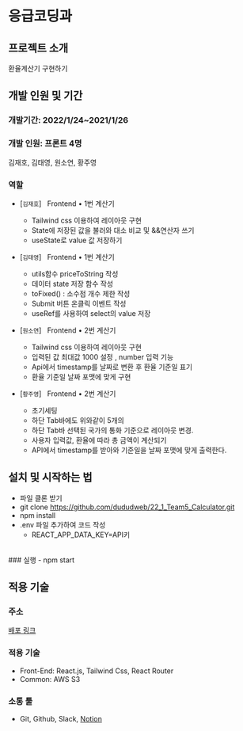 # 응급코딩과

## 프로젝트 소개

환율계산기 구현하기

## 개발 인원 및 기간

### 개발기간: 2022/1/24~2021/1/26

### 개발 인원: 프론트 4명

김재호, 김태영, 원소연, 황주영

### 역할
  
- [`김재호`] &nbsp; Frontend • 1번 계산기
    - Tailwind css 이용하여 레이아웃 구현
    - State에 저장된 값을 불러와 대소 비교 및 &&연산자 쓰기
    - useState로 value 값 저장하기


- [`김태영`] &nbsp; Frontend • 1번 계산기
    - utils함수 priceToString 작성
    - 데이터 state 저장 함수 작성
    - toFixed() : 소수점 개수 제한 작성
    - Submit 버튼 온클릭 이벤트 작성
    - useRef를 사용하여 select의 value 저장


- [`원소연`] &nbsp; Frontend • 2번 계산기
    - Tailwind css 이용하여 레이아웃 구현
    - 입력된 값 최대값 1000 설정 , number 입력 기능
    - Api에서 timestamp를 날짜로 변환 후 환율 기준일 표기
    - 환율 기준일 날짜 포맷에 맞게 구현


- [`황주영`] &nbsp; Frontend • 2번 계산기
    - 초기세팅
    - 하단 Tab바에도 위와같이 5개의 
    - 하단 Tab바 선택된 국가의 통화 기준으로 레이아웃 변경.
    - 사용자 입력값, 환율에 따라 총 금액이 계산되기 
    - API에서 timestamp를 받아와 기준일을 날짜 포맷에 맞게 출력한다.



## 설치 및 시작하는 법
- 파일 클론 받기
- git clone https://github.com/dududweb/22_1_Team5_Calculator.git
- npm install
- .env 파일 추가하여 코드 작성
  - REACT_APP_DATA_KEY=API키
</br>
### 실행
- npm start

## 적용 기술

### 주소
<a href="http://carculate05.s3-website.ap-northeast-2.amazonaws.com/">배포 링크</a> 


### 적용 기술

- Front-End: React.js, Tailwind Css, React Router
- Common: AWS S3

### 소통 툴

- Git, Github, Slack, <a href="https://olive-trapezoid-dec.notion.site/Pre_OnBoarding-c66be59fd2e24852ac7b8dd033252f66">Notion</a> 

